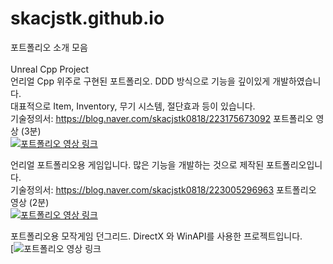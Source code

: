 # skacjstk.github.io
포트폴리오 소개 모음<br/><br/>
Unreal Cpp Project﻿﻿<br/>
언리얼 Cpp 위주로 구현된 포트폴리오. DDD 방식으로 기능을 깊이있게 개발하였습니다.<br/>
대표적으로 Item, Inventory, 무기 시스템, 절단효과 등이 있습니다.
<br/> 기술정의서: https://blog.naver.com/skacjstk0818/223175673092
포트폴리오 영상 (3분)<br/>
[![포트폴리오 영상 링크 ](http://img.youtube.com/vi/C5pPKTdSKO4/0.jpg)](https://youtu.be/C5pPKTdSKO4) 

언리얼 포트폴리오용 게임입니다. 많은 기능을 개발하는 것으로 제작된 포트폴리오입니다.
<br/>기술정의서: https://blog.naver.com/skacjstk0818/223005296963 
포트폴리오 영상 (2분)<br/>
[![포트폴리오 영상 링크 ](http://img.youtube.com/vi/To1N44rUz6Q/0.jpg)](https://youtu.be/To1N44rUz6Q=0s) 

포트폴리오용 모작게임 던그리드. DirectX 와 WinAPI를 사용한 프로젝트입니다.<br/>
[![포트폴리오 영상 링크 ](https://youtu.be/O2tDupY5eEk)

